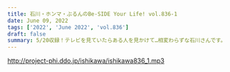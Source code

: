 ```yaml
---
title: 石川・ホンマ・ぶるんのBe-SIDE Your Life! vol.836-1
date: June 09, 2022
tags: ['2022', 'June 2022', 'vol.836']
draft: false
summary: 5/20収録！テレビを見ていたらある人を見かけて…相変わらずな石川さんです。
---
```


http://project-phi.ddo.jp/ishikawa/ishikawa836_1.mp3
